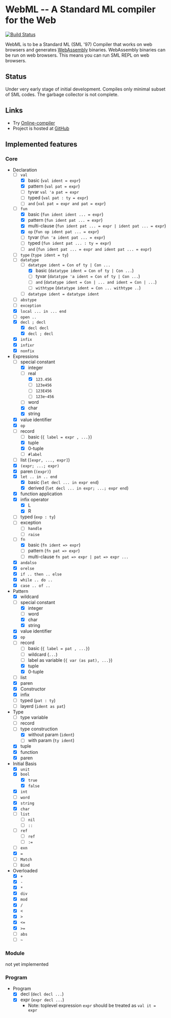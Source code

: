 # WebML -- A Standard ML compiler for the Web
[![Build Status](https://travis-ci.org/KeenS/webml.svg?branch=master)](https://travis-ci.org/KeenS/webml)

WebML is to be a Standard ML (SML '97) Compiler that works on web browsers and generates [WebAssembly](http://WebAssembly.org) binaries. WebAssembly binaries can be run on web browsers.
This means you can run SML REPL on web browsers.

## Status
Under very early stage of initial development.
Compiles only minimal subset of SML codes. The garbage collector is not complete.

## Links

* Try [Online-compiler](https://KeenS.github.io/webml/online-compiler.html)
* Project is hosted at [GitHub](https://github.com/KeenS/webml)

## Implemented features
### Core

* Declaration
    + [ ] `val`
        - [x] basic (`val ident = expr`)
        - [x] pattern (`val pat = expr`)
        - [ ] tyvar `val 'a pat = expr`
        - [ ] typed (`val pat : ty = expr`)
        - [ ] `and` (`val pat = expr and pat = expr`)
    + [ ] `fun`
        - [x] basic (`fun ident ident ... = expr`)
        - [x] pattern (`fun ident pat ... = expr`)
        - [x] multi-clause (`fun ident pat ... = expr | ident pat ... = expr`)
        - [x] `op` (`fun op ident pat ... = expr`)
        - [ ] tyvar (`fun 'a ident pat ... = expr`)
        - [ ] typed (`fun ident pat ... : ty = expr`)
        - [ ] `and` (`fun ident pat ... = expr and ident pat ... = expr`)
    + [ ] `type` (`type ident = ty`)
    + [ ] `datatype`
        - [ ] `datatype ident = Con of ty | Con ...`
            - [x] basic (`datatype ident = Con of ty | Con ...`)
            - [ ] tyvar (`datatype 'a ident = Con of ty | Con ...`)
            - [ ] `and` (`datatype ident = Con | ... and ident = Con | ...`)
            - [ ] `withtype` (`datatype ident = Con ... withtype ..`)
        - [ ] `datatype ident = datatype ident`
    + [ ] `abstype`
    + [ ] `exception`
    + [x] `local ... in ... end`
    + [ ] `open ..`
    + [x] `decl ; decl`
        - [x] `decl decl`
        - [x] `decl ; decl`
    + [x] `infix`
    + [x] `infixr`
    + [x] `nonfix`
* Expressions
    + [ ] special constant
        - [x] integer
        - [ ] real
            - [x] `123.456`
            - [ ] `123e456`
            - [ ] `123E456`
            - [ ] `123e~456`
        - [ ] word
        - [x] char
        - [x] string
    + [x] value identifier
    + [x] `op`
    + [ ] record
        - [ ] basic (`{ label = expr , ...}`)
        - [x] tuple
        - [x] 0-tuple
        - [ ] `#label`
    + [ ] list (`[expr, ..., expr]`)
    + [x] `(expr; ...; expr)`
    + [x] paren (`(expr)`)
    + [x] `let .. in .. end`
        - [x] basic (`let decl ... in expr end`)
        - [x] derived (`let decl ... in expr; ...; expr end`)
    + [x] function application
    + [x] infix operator
        - [x] L
        - [x] R
    + [ ] typed (`exp : ty`)
    + [ ] exception
        - [ ] `handle`
        - [ ] `raise`
    + [ ] `fn`
        - [x] basic (`fn ident => expr`)
        - [ ] pattern (`fn pat => expr`)
        - [ ] multi-clause `fn pat => expr | pat => expr ...`
    + [x] `andalso`
    + [x] `orelse`
    + [x] `if .. then .. else`
    + [x] `while .. do ..`
    + [x] `case .. of ..`
* Pattern
    + [x] wildcard
    + [ ] special constant
        - [x] integer
        - [ ] word
        - [x] char
        - [x] string
    + [x]  value identifier
    + [x] `op`
    + [ ] record
        - [ ] basic (`{ label = pat , ...}`)
        - [ ] wildcard (`...`)
        - [ ] label as variable (`{ var (as pat), ...}`)
        - [x] tuple
        - [x] 0-tuple
    + [ ] list
    + [x] paren
    + [x] Constructor
    + [x] infix
    + [ ] typed (`pat : ty`)
    + [ ] layerd (`ident as pat`)
* Type
    + [ ] type variable
    + [ ] record
    + [ ] type construction
        - [x] without param (`ident`)
        - [ ] with param (`ty ident`)
    + [x] tuple
    + [x] function
    + [x] paren
* Initial Basis
    + [x] `unit`
    + [x] `bool`
        - [x] `true`
        - [x] `false`
    + [x] `int`
    + [ ] `word`
    + [x] `string`
    + [x] `char`
    + [ ] `list`
        - [ ] `nil`
        - [ ] `::`
    + [ ] `ref`
        - [ ] `ref`
        - [ ] `:=`
    + [ ] `exn`
    + [x] `=`
    + [ ] `Match`
    + [ ] `Bind`
* Overloaded
    + [x] `+`
    + [x] `-`
    + [x] `*`
    + [x] `div`
    + [x] `mod`
    + [x] `/`
    + [x] `<`
    + [x] `>`
    + [x] `<=`
    + [x] `>=`
    + [ ] `abs`
    + [ ] `~`

### Module

not yet implemented

### Program

* Program
    + [x] decl (`decl decl ...`)
    + [x] expr (`expr decl ...`)
        - Note: toplevel expression `expr` should be treated as `val it = expr`
